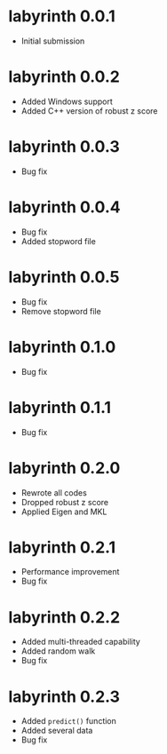 # labyrinth 0.0.1

* Initial submission

# labyrinth 0.0.2

* Added Windows support
* Added C++ version of robust z score

# labyrinth 0.0.3

* Bug fix

# labyrinth 0.0.4

* Bug fix
* Added stopword file

# labyrinth 0.0.5

* Bug fix
* Remove stopword file

# labyrinth 0.1.0

* Bug fix

# labyrinth 0.1.1

* Bug fix

# labyrinth 0.2.0

* Rewrote all codes
* Dropped robust z score
* Applied Eigen and MKL

# labyrinth 0.2.1

* Performance improvement
* Bug fix

# labyrinth 0.2.2

* Added multi-threaded capability
* Added random walk
* Bug fix

# labyrinth 0.2.3

* Added `predict()` function
* Added several data
* Bug fix

